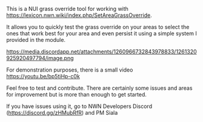 This is a NUI grass override tool for working with https://lexicon.nwn.wiki/index.php/SetAreaGrassOverride.

It allows you to quickly test the grass override on your areas to select the ones that work best for your area and even persist it using a simple system I provided in the module.

https://media.discordapp.net/attachments/1260966732843978833/1261320925920497794/image.png

For demonstration purposes, there is a small video https://youtu.be/bp5tiHp-c0k 

Feel free to test and contribute. There are certainly some issues and areas for improvement but is more than enough to get started.

If you have issues using it, go to NWN Developers Discord (https://discord.gg/zHMubRfR) and PM Siala
